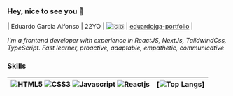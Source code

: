 ### Hey, nice to see you 👋


| Eduardo Garcia Alfonso | 22YO | ![🇨🇴](https://flagcdn.com/16x12/cu.png) | [eduardojga-portfolio]([https://orlandomm.me](https://eduardojga-portfolio.vercel.app/))
|

_I'm a frontend developer with experience in ReactJS, NextJs, TaildwindCss, TypeScript. Fast learner, proactive, adaptable, empathetic, communicative_

###

### Skills
| ![HTML5](https://img.shields.io/badge/HTML5-E34F26?style=for-the-badge&logo=html5&logoColor=white) ![CSS3](https://img.shields.io/badge/CSS3-1572B6?style=for-the-badge&logo=css3&logoColor=white) ![Javascript](https://img.shields.io/badge/JavaScript-F7DF1E?style=for-the-badge&logo=JavaScript&logoColor=white) ![Reactjs](https://img.shields.io/badge/React-20232A?style=for-the-badge&logo=react&logoColor=61DAFB) | [![Top Langs](https://github-readme-stats.vercel.app/api/top-langs/?username=panik-attack&layout=compact)]|
|:---|---|
